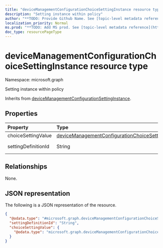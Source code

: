 ```yaml
---
title: "deviceManagementConfigurationChoiceSettingInstance resource type"
description: "Setting instance within policy"
author: "**TODO: Provide Github Name. See [topic-level metadata reference](https://msgo.azurewebsites.net/add/document/guidelines/metadata.html#topic-level-metadata)**"
localization_priority: Normal
ms.prod: "**TODO: Add MS prod. See [topic-level metadata reference](https://msgo.azurewebsites.net/add/document/guidelines/metadata.html#topic-level-metadata)**"
doc_type: resourcePageType
---
```


# deviceManagementConfigurationChoiceSettingInstance resource type

Namespace: microsoft.graph



Setting instance within policy


Inherits from [deviceManagementConfigurationSettingInstance](../resources/devicemanagementconfigurationsettinginstance.md).

## Properties
|Property|Type|Description|
|:---|:---|:---|
|choiceSettingValue|[deviceManagementConfigurationChoiceSettingValue](../resources/devicemanagementconfigurationchoicesettingvalue.md)|Choice setting value|
|settingDefinitionId|String|Setting Definition Id Inherited from [deviceManagementConfigurationSettingInstance](../resources/devicemanagementconfigurationsettinginstance.md)|

## Relationships
None.

## JSON representation
The following is a JSON representation of the resource.
<!-- {
  "blockType": "resource",
  "@odata.type": "microsoft.graph.deviceManagementConfigurationChoiceSettingInstance"
}
-->
``` json
{
  "@odata.type": "#microsoft.graph.deviceManagementConfigurationChoiceSettingInstance",
  "settingDefinitionId": "String",
  "choiceSettingValue": {
    "@odata.type": "microsoft.graph.deviceManagementConfigurationChoiceSettingValue"
  }
}
```

